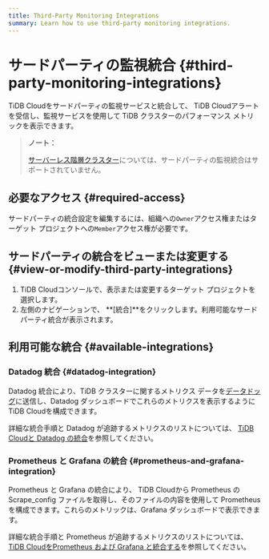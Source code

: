 ```yaml
---
title: Third-Party Monitoring Integrations
summary: Learn how to use third-party monitoring integrations.
---
```


# サードパーティの監視統合 {#third-party-monitoring-integrations}

TiDB Cloudをサードパーティの監視サービスと統合して、 TiDB Cloudアラートを受信し、監視サービスを使用して TiDB クラスターのパフォーマンス メトリックを表示できます。

> **ノート：**
>
> [サーバーレス階層クラスター](/tidb-cloud/select-cluster-tier.md#serverless-tier-beta)については、サードパーティの監視統合はサポートされていません。

## 必要なアクセス {#required-access}

サードパーティの統合設定を編集するには、組織への`Owner`アクセス権またはターゲット プロジェクトへの`Member`アクセス権が必要です。

## サードパーティの統合をビューまたは変更する {#view-or-modify-third-party-integrations}

1.  TiDB Cloudコンソールで、表示または変更するターゲット プロジェクトを選択します。
2.  左側のナビゲーションで、 **[統合]**をクリックします。利用可能なサードパーティ統合が表示されます。

## 利用可能な統合 {#available-integrations}

### Datadog 統合 {#datadog-integration}

Datadog 統合により、TiDB クラスターに関するメトリクス データを[データドッグ](https://www.datadoghq.com/)に送信し、Datadog ダッシュボードでこれらのメトリクスを表示するようにTiDB Cloudを構成できます。

詳細な統合手順と Datadog が追跡するメトリクスのリストについては、 [TiDB Cloudと Datadog の統合](/tidb-cloud/monitor-datadog-integration.md)を参照してください。

### Prometheus と Grafana の統合 {#prometheus-and-grafana-integration}

Prometheus と Grafana の統合により、 TiDB Cloudから Prometheus の Scrape_config ファイルを取得し、そのファイルの内容を使用して Prometheus を構成できます。これらのメトリックは、Grafana ダッシュボードで表示できます。

詳細な統合手順と Prometheus が追跡するメトリクスのリストについては、 [TiDB CloudをPrometheus および Grafana と統合する](/tidb-cloud/monitor-prometheus-and-grafana-integration.md)を参照してください。
